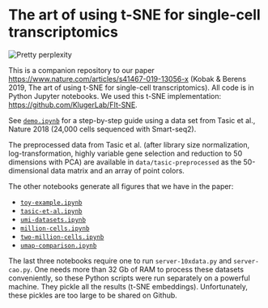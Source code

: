 # The art of using t-SNE for single-cell transcriptomics

![Pretty perplexity](pretty-perplexity.png)

This is a companion repository to our paper https://www.nature.com/articles/s41467-019-13056-x (Kobak & Berens 2019, The art of using t-SNE for single-cell transcriptomics). All code is in Python Jupyter notebooks. We used this t-SNE implementation: https://github.com/KlugerLab/FIt-SNE.

See [`demo.ipynb`](https://github.com/berenslab/rna-seq-tsne/blob/master/demo.ipynb) for a step-by-step guide using a data set from Tasic et al., Nature 2018 (24,000 cells sequenced with Smart-seq2).

The preprocessed data from Tasic et al. (after library size normalization, log-transformation, highly variable gene selection and reduction to 50 dimensions with PCA) are available in `data/tasic-preprocessed` as the 50-dimensional data matrix and an array of point colors.

The other notebooks generate all figures that we have in the paper:

* [`toy-example.ipynb`](https://github.com/berenslab/rna-seq-tsne/blob/master/toy-example.ipynb)
* [`tasic-et-al.ipynb`](https://github.com/berenslab/rna-seq-tsne/blob/master/tasic-et-al.ipynb)
* [`umi-datasets.ipynb`](https://github.com/berenslab/rna-seq-tsne/blob/master/umi-datasets.ipynb)
* [`million-cells.ipynb`](https://github.com/berenslab/rna-seq-tsne/blob/master/million-cells.ipynb)
* [`two-million-cells.ipynb`](https://github.com/berenslab/rna-seq-tsne/blob/master/two-million-cells.ipynb)
* [`umap-comparison.ipynb`](https://github.com/berenslab/rna-seq-tsne/blob/master/umap-comparison.ipynb)

The last three notebooks require one to run `server-10xdata.py` and `server-cao.py`. One needs more than 32 Gb of RAM to process these datasets conveniently, so these Python scripts were run separately on a powerful machine. They pickle all the results (t-SNE embeddings). Unfortunately, these pickles are too large to be shared on Github. 

